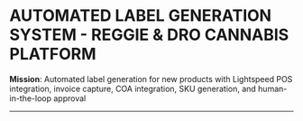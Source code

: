 # AUTOMATED LABEL GENERATION SYSTEM - REGGIE & DRO CANNABIS PLATFORM

**Mission**: Automated label generation for new products with Lightspeed POS integration, invoice capture, COA integration, SKU generation, and human-in-the-loop approval

---

